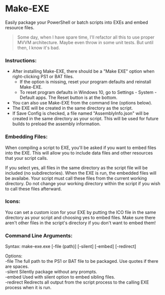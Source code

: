 # Make-EXE
Easily package your PowerShell or batch scripts into EXEs and embed resource files.

> Some day, when I have spare time, I'll refactor all this to use proper MVVM architecture.  Maybe even throw in some unit tests.  But until then, I know it's bad.

### Instructions:
* After installing Make-EXE, there should be a "Make EXE" option when right-clicking PS1 or BAT files.
  * If the option is missing, reset your program defaults and reinstall Make-EXE.
  * To reset program defaults in Windows 10, go to Settings - System - Default apps.  The Reset button is at the bottom.
* You can also use Make-EXE from the command line (options below).
* The EXE will be created in the same directory as the script.
* If Save Config is checked, a file named "AssemblyInfo.json" will be created in the same directory as your script.  This will be used for future builds to preload the assembly information.

### Embedding Files:
When compiling a script to EXE, you'll be asked if you want to embed files into the EXE.  This will allow you to include data files and other resources that your script calls.

If you select yes, all files in the same directory as the script file will be included (no subdirectories).  When the EXE is run, the embedded files will be availabe.  Your script must call these files from the current working directory.  Do not change your working directory within the script if you wish to call these files afterward.

### Icons:
You can set a custom icon for your EXE by putting the ICO file in the same directory as your script and choosing yes to embed files.  Make sure there aren't other files in the script's directory if you don't want to embed them!

### Command Line Arguments:
Syntax: make-exe.exe [-file (path)] [-silent] [-embed] [-redirect]

Options:<br>
    -file   The full path to the PS1 or BAT file to be packaged.  Use quotes if there are spaces.<br>
    -silent   Silently package without any prompts.<br>
    -embed   Used with silent option to embed sibling files.<br>
    -redirect   Redirects all output from the script process to the calling EXE process when it is run.<br>
